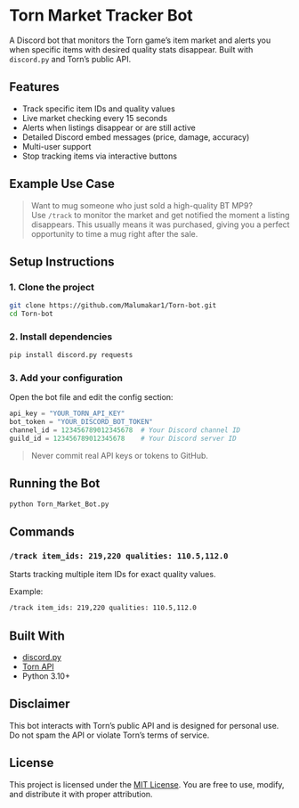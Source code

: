 ﻿# Torn Market Tracker Bot

A Discord bot that monitors the Torn game’s item market and alerts you when specific items with desired quality stats disappear. Built with `discord.py` and Torn’s public API.

##  Features

-  Track specific item IDs and quality values
-  Live market checking every 15 seconds
-  Alerts when listings disappear or are still active
-  Detailed Discord embed messages (price, damage, accuracy)
-  Multi-user support
-  Stop tracking items via interactive buttons

##  Example Use Case

> Want to mug someone who just sold a high-quality BT MP9?  
> Use `/track` to monitor the market and get notified the moment a listing disappears. This usually means it was purchased, giving you a perfect opportunity to time a mug right after the sale.


##  Setup Instructions

### 1. Clone the project

```bash
git clone https://github.com/Malumakar1/Torn-bot.git
cd Torn-bot
```

### 2. Install dependencies

```bash
pip install discord.py requests
```

### 3. Add your configuration

Open the bot file and edit the config section:

```python
api_key = "YOUR_TORN_API_KEY"
bot_token = "YOUR_DISCORD_BOT_TOKEN"
channel_id = 123456789012345678  # Your Discord channel ID
guild_id = 123456789012345678    # Your Discord server ID
```

>  Never commit real API keys or tokens to GitHub.

##  Running the Bot

```bash
python Torn_Market_Bot.py
```

##  Commands

### `/track item_ids: 219,220 qualities: 110.5,112.0`

Starts tracking multiple item IDs for exact quality values.

Example:

```bash
/track item_ids: 219,220 qualities: 110.5,112.0
```

##  Built With

- [discord.py](https://github.com/Rapptz/discord.py)
- [Torn API](https://www.torn.com/api.html)
- Python 3.10+

##  Disclaimer

This bot interacts with Torn’s public API and is designed for personal use.  
Do not spam the API or violate Torn’s terms of service.

## License

This project is licensed under the [MIT License](LICENSE). You are free to use, modify, and distribute it with proper attribution.


